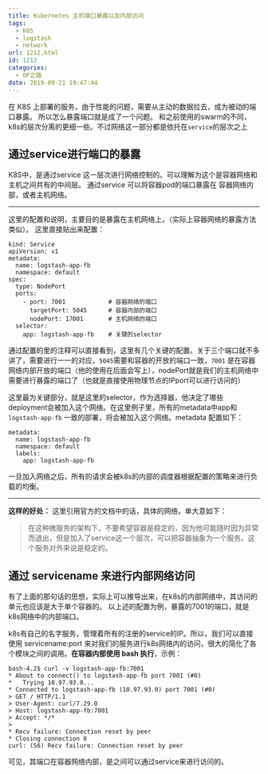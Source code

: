 ```yaml
---
title: Kubernetes 主机端口暴露以及内部访问
tags:
  - K8S
  - logstash
  - network
url: 1212.html
id: 1212
categories:
  - OP之路
date: 2019-09-21 19:47:44
---
```


在 K8S 上部署的服务，由于性能的问题，需要从主动的数据拉去，成为被动的端口暴露。 所以怎么暴露端口就是成了一个问题。 和之前使用的swarm的不同，k8s的层次分离的更细一些。不过网络这一部分都是依托在`service`的层次之上

通过service进行端口的暴露
----------------

K8S中，是通过service 这一层次进行网络控制的。可以理解为这个是容器网络和主机之间共有的中间层。 通过service 可以将容器pod的端口暴露在 容器网络内部，或者主机网络。

* * *

这里的配置和说明，主要目的是暴露在主机网络上，（实际上容器网络的暴露方法类似）。 这里直接贴出来配置：

    kind: Service
    apiVersion: v1
    metadata:
      name: logstash-app-fb
      namespace: default
    spec:
      type: NodePort
      ports:
        - port: 7001            # 容器网络的端口
          targetPort: 5045      # 容器内部的端口
          nodePort: 17001       # 主机网络的端口
      selector:
        app: logstash-app-fb    # 关键的selector

通过配置的里的注释可以直接看到，这里有几个关键的配置。关于三个端口就不多讲了，需要进行一一的对应，`5045`需要和容器的开放的端口一致，`7001` 是在容器网络内部开放的端口（他的使用在后面会写上），nodePort就是我们的主机网络中需要进行暴露的端口了（也就是直接使用物理节点的IPport可以进行访问的）

这里最为关键部分，就是这里的selector，作为选择器，他决定了哪些deployment会被加入这个网络。在这里例子里，所有的metadata中app和 `logstash-app-fb` 一致的部署，将会被加入这个网络。metadata 配置如下：

    metadata:
      name: logstash-app-fb
      namespace: default
      labels:
        app: logstash-app-fb

一旦加入网络之后，所有的请求会被k8s的内部的调度器根据配置的策略来进行负载的均衡。

* * *

**这样的好处：** 这里引用官方的文档中的话，具体的网络，单大意如下：

> 在这种微服务的架构下，不要希望容器是稳定的，因为他可能随时因为异常而退出，但是加入了service这一个层次，可以把容器抽象为一个服务。这个服务对外来说是稳定的。

通过 servicename 来进行内部网络访问
------------------------

有了上面的那句话的思想，实际上可以推导出来，在k8s的内部网络中，其访问的单元也应该是大于单个容器的。 以上述的配置为例，暴露的7001的端口，就是k8s网络中的内部端口。

k8s有自己的名字服务，管理着所有的注册的service的IP。所以，我们可以直接使用 servicename:port 来对我们的服务进行k8s网络内的访问，很大的简化了各个模块之间的调用。**在容器内部使用 bash 执行**，示例：

    bash-4.2$ curl -v logstash-app-fb:7001
    * About to connect() to logstash-app-fb port 7001 (#0)
    *   Trying 10.97.93.0...
    * Connected to logstash-app-fb (10.97.93.0) port 7001 (#0)
    > GET / HTTP/1.1
    > User-Agent: curl/7.29.0
    > Host: logstash-app-fb:7001
    > Accept: */*
    > 
    * Recv failure: Connection reset by peer
    * Closing connection 0
    curl: (56) Recv failure: Connection reset by peer

可见，其端口在容器网络内部，是之间可以通过service来进行访问的。